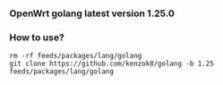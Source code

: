 ### OpenWrt golang latest version 1.25.0

### How to use?

```shell
rm -rf feeds/packages/lang/golang
git clone https://github.com/kenzok8/golang -b 1.25 feeds/packages/lang/golang
```
